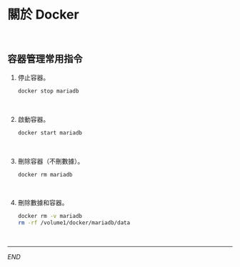 # 關於 Docker 

<br>

## 容器管理常用指令

1. 停止容器。

    ```bash
    docker stop mariadb
    ```

<br>

2. 啟動容器。

    ```bash
    docker start mariadb
    ```

<br>

3. 刪除容器（不刪數據）。

    ```bash
    docker rm mariadb
    ```

<br>

4. 刪除數據和容器。

    ```bash
    docker rm -v mariadb
    rm -rf /volume1/docker/mariadb/data
    ```

<br>

___

_END_